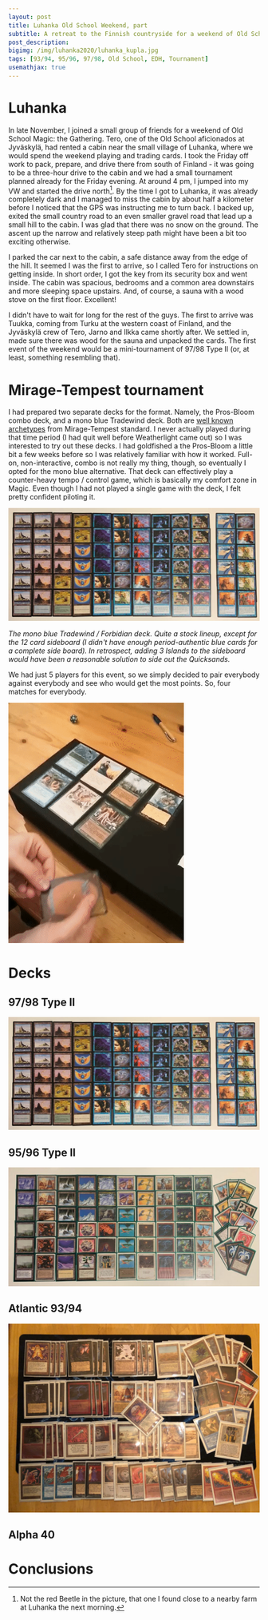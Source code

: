 ```yaml
---
layout: post
title: Luhanka Old School Weekend, part 
subtitle: A retreat to the Finnish countryside for a weekend of Old School Magic
post_description:
bigimg: /img/luhanka2020/luhanka_kupla.jpg
tags: [93/94, 95/96, 97/98, Old School, EDH, Tournament]
usemathjax: true
---
```


# Luhanka

In late November, I joined a small group of friends for a weekend of Old School Magic: the Gathering. Tero, one of the Old School aficionados at Jyväskylä, had rented a cabin near the small village of Luhanka, where we would spend the weekend playing and trading cards. I took the Friday off work to pack, prepare, and drive there from south of Finland - it was going to be a three-hour drive to the cabin and we had a small tournament planned already for the Friday evening. At around 4 pm, I jumped into my VW and started the drive north[^1]. By the time I got to Luhanka, it was already completely dark and I managed to miss the cabin by about half a kilometer before I noticed that the GPS was instructing me to turn back. I backed up, exited the small country road to an even smaller gravel road that lead up a small hill to the cabin. I was glad that there was no snow on the ground. The ascent up the narrow and relatively steep path might have been a bit too exciting otherwise.

I parked the car next to the cabin, a safe distance away from the edge of the hill. It seemed I was the first to arrive, so I called Tero for instructions on getting inside. In short order, I got the key from its security box and went inside. The cabin was spacious, bedrooms and a common area downstairs and more sleeping space upstairs. And, of course, a sauna with a wood stove on the first floor. Excellent!

I didn't have to wait for long for the rest of the guys. The first to arrive was Tuukka, coming from Turku at the western coast of Finland, and the Jyväskylä crew of Tero, Jarno and Ilkka came shortly after. We settled in, made sure there was wood for the sauna and unpacked the cards. The first event of the weekend would be a mini-tournament of 97/98 Type II (or, at least, something resembling that).

# Mirage-Tempest tournament

I had prepared two separate decks for the format. Namely, the Pros-Bloom combo deck, and a mono blue Tradewind deck. Both are [well known archetypes](https://magic.wizards.com/en/articles/archive/magic-online/flashback-standard-gauntlets-mirage-tempest) from Mirage-Tempest standard. I never actually played during that time period (I had quit well before Weatherlight came out) so I was interested to try out these decks. I had goldfished a the Pros-Bloom a little bit a few weeks before so I was relatively familiar with how it worked. Full-on, non-interactive, combo is not really my thing, though, so eventually I opted for the mono blue alternative. That deck can effectively play a counter-heavy tempo / control game, which is basically my comfort zone in Magic. Even though I had not played a single game with the deck, I felt pretty confident piloting it.

![](../img/luhanka2020/mono_blue_tradewind.jpeg)

*The mono blue Tradewind / Forbidian deck. Quite a stock lineup, except for the 12 card sideboard (I didn't have enough period-authentic blue cards for a complete side board). In retrospect, adding 3 Islands to the sideboard would have been a reasonable solution to side out the Quicksands.*

We had just 5 players for this event, so we simply decided to pair everybody against everybody and see who would get the most points. So, four matches for everybody.






![](../img/luhanka2020/fallen_empires.gif)



# Decks

## 97/98 Type II

![](../img/luhanka2020/mono_blue_tradewind.jpeg)

## 95/96 Type II

![](../img/luhanka2020/Erno96.jpeg)


## Atlantic 93/94

![](../img/luhanka2020/TrollRack.jpeg)

## Alpha 40








# Conclusions



 [^1]: Not the red Beetle in the picture, that one I found close to a nearby farm at Luhanka the next morning.
